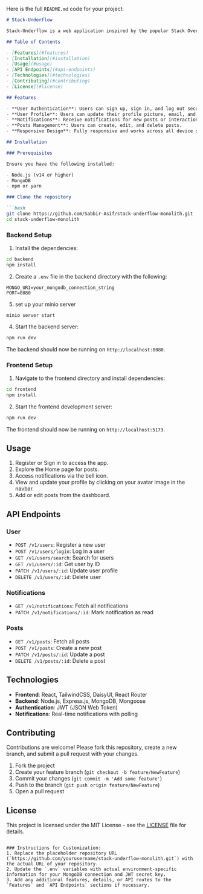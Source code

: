 Here is the full `README.md` code for your project:

```markdown
# Stack-Underflow

Stack-Underflow is a web application inspired by the popular Stack Overflow platform, where users can ask and answer questions, manage posts, and receive notifications. This project features authentication, notification system, user profile management, and more.

## Table of Contents

- [Features](#features)
- [Installation](#installation)
- [Usage](#usage)
- [API Endpoints](#api-endpoints)
- [Technologies](#technologies)
- [Contributing](#contributing)
- [License](#license)

## Features

- **User Authentication**: Users can sign up, sign in, and log out securely.
- **User Profile**: Users can update their profile picture, email, and username.
- **Notifications**: Receive notifications for new posts or interactions, with unread notifications highlighted.
- **Posts Management**: Users can create, edit, and delete posts.
- **Responsive Design**: Fully responsive and works across all device sizes.

## Installation

### Prerequisites

Ensure you have the following installed:

- Node.js (v14 or higher)
- MongoDB
- npm or yarn

### Clone the repository

```bash
git clone https://github.com/Sabbir-Asif/stack-underflow-monolith.git
cd stack-underflow-monolith
```

### Backend Setup

1. Install the dependencies:

```bash
cd backend
npm install
```

2. Create a `.env` file in the backend directory with the following:

```
MONGO_URI=your_mongodb_connection_string
PORT=8080
```
5. set up your minio server

```
minio server start

```

4. Start the backend server:

```bash
npm run dev
```

The backend should now be running on `http://localhost:8080`.

### Frontend Setup

1. Navigate to the frontend directory and install dependencies:

```bash
cd frontend
npm install
```

2. Start the frontend development server:

```bash
npm run dev
```

The frontend should now be running on `http://localhost:5173`.

## Usage

1. Register or Sign in to access the app.
2. Explore the Home page for posts.
3. Access notifications via the bell icon.
4. View and update your profile by clicking on your avatar image in the navbar.
5. Add or edit posts from the dashboard.

## API Endpoints

### User

- `POST /v1/users`: Register a new user
- `POST /v1/users/login`: Log in a user
- `GET /v1/users/search`: Search for users
- `GET /v1/users/:id`: Get user by ID
- `PATCH /v1/users/:id`: Update user profile
- `DELETE /v1/users/:id`: Delete user

### Notifications

- `GET /v1/notifications`: Fetch all notifications
- `PATCH /v1/notifications/:id`: Mark notification as read

### Posts

- `GET /v1/posts`: Fetch all posts
- `POST /v1/posts`: Create a new post
- `PATCH /v1/posts/:id`: Update a post
- `DELETE /v1/posts/:id`: Delete a post

## Technologies

- **Frontend**: React, TailwindCSS, DaisyUI, React Router
- **Backend**: Node.js, Express.js, MongoDB, Mongoose
- **Authentication**: JWT (JSON Web Token)
- **Notifications**: Real-time notifications with polling

## Contributing

Contributions are welcome! Please fork this repository, create a new branch, and submit a pull request with your changes.

1. Fork the project
2. Create your feature branch (`git checkout -b feature/NewFeature`)
3. Commit your changes (`git commit -m 'Add some feature'`)
4. Push to the branch (`git push origin feature/NewFeature`)
5. Open a pull request

## License

This project is licensed under the MIT License - see the [LICENSE](LICENSE) file for details.
```

### Instructions for Customization:
1. Replace the placeholder repository URL (`https://github.com/yourusername/stack-underflow-monolith.git`) with the actual URL of your repository.
2. Update the `.env` variables with actual environment-specific information for your MongoDB connection and JWT secret key.
3. Add any additional features, details, or API routes to the `Features` and `API Endpoints` sections if necessary.
